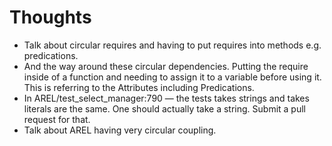 # Thoughts

- Talk about circular requires and having to put requires into methods
  e.g. predications.
- And the way around these circular dependencies. Putting the require
  inside of a function and needing to assign it to a variable before
  using it. This is referring to the Attributes including Predications.
- In AREL/test_select_manager:790 — the tests takes strings and takes
  literals are the same. One should actually take a string. Submit a
  pull request for that.
- Talk about AREL having very circular coupling.
